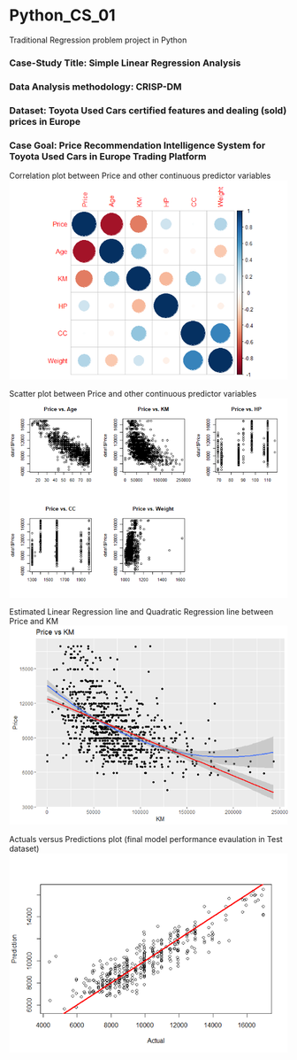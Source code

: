 # Python_CS_01
Traditional Regression problem project in Python

### Case-Study Title: Simple Linear Regression Analysis
### Data Analysis methodology: CRISP-DM
### Dataset: Toyota Used Cars certified features and dealing (sold) prices in Europe
### Case Goal: Price Recommendation Intelligence System for Toyota Used Cars in Europe Trading Platform

Correlation plot between Price and other continuous predictor variables
![CS_01_1](CS_01_1.png)

Scatter plot between Price and other continuous predictor variables
![CS_01_2](CS_01_2.png)

Estimated Linear Regression line and Quadratic Regression line between Price and KM
![CS_01_3](CS_01_3.png)

Actuals versus Predictions plot (final model performance evaulation in Test dataset)
![CS_01_4](CS_01_4.png)
